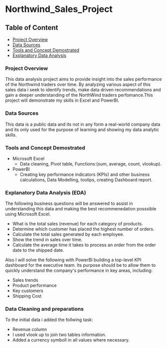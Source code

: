 # Northwind_Sales_Project

## Table of Content

- [Project Overview](#project-overview)
- [Data Sources](data-sources)
- [Tools and Concept Demostrated](tools-and-concept-demonstrated)
- [Explanatory Data Analysis](explanatory-data-analysis)



### Project Overview

This data analysis project aims to provide insight into the sales performance of the Northwind traders over time. By analyzing various aspect of this sales data i seek to identify trends, make data driven recommendations and gain a deeper understanding of the NorthWind traders perfomance.This project  will demonstrate my skills in Excel and PowerBI.

### Data Sources
This data is a public data and its not in any form a real-world company data and its only used for the purpose of learning and showing my data analytic skills.

### Tools and Concept Demostrated
- Microsoft Excel
  - Data cleaning, Pivot table, Functions:(sum, average, count, vlookup).
- PowerBI
  - Creating key performance indicators (KPIs) and other business calculations, Data Modelling, toolips, creating Dashboard report.

### Explanatory Data Analysis (EDA)
The following business questions will be answered to assist in understanding this data and making the best recommenedation posssible using Microsoft Excel.
- What is the total sales (revenue) for each category of products.
- Determine which customer has placed the highest number of orders.
- Calculate the total sales generated by each employee.
- Show the trend in sales over time.
- Calculate the average time it takes to process an order from the order date to the
shipped date.

Also I will solve the following with PowerBI building a top-level KPI dashboard for the executive
team. Its purpose should be to allow them to quickly understand the company's performance in
key areas, including:
- Sales trends
- Product performance
- Key customers
- Shipping Cost


### Data Cleaning and preparations
To the initial data i added the follwing task:
- Revenue column
- I used vlook up to join two tables information.
- Added a currency symboll in all values where necessary.




